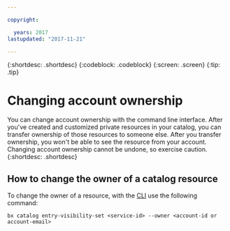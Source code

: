 ```yaml
---

copyright:

  years: 2017
lastupdated: "2017-11-21"

---
```


{:shortdesc: .shortdesc}
{:codeblock: .codeblock}
{:screen: .screen}
{:tip: .tip}

# Changing account ownership

You can change account ownership with the command line interface. After you've created and customized private resources in your catalog, you can transfer ownership of those resources to someone else. After you transfer ownership, you won't be able to see the resource from your account. Changing account ownership cannot be undone, so exercise caution.
{:shortdesc: .shortdesc}

## How to change the owner of a catalog resource

To change the owner of a resource, with the [CLI](docs/cli/reference/bluemix_cli/bx_cli.html#bx_commands_settings) use the following command:

`bx catalog entry-visibility-set <service-id> --owner <account-id or account-email>`
